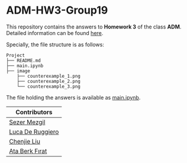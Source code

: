 # ADM-HW3-Group19

This repository contains the answers to **Homework 3** of the class **ADM**. Detailed information can be found [here](https://github.com/Sapienza-University-Rome/ADM/blob/master/2024/Homework_3/README.md).

Specially, the file structure is as follows:
```        
Project       
├── README.md         
├── main.ipynb            
├── image                            
    ├── counterexample_1.png             
    ├── counterexample_2.png  
    └── counterexample_3.png     
```

The file holding the answers is available as [main.ipynb](https://github.com/TealMango/ADM-HW3-Group19/blob/main/main.ipynb).


| Contributors                                                   |
|----------------------------------------------------------------|
| [Sezer Mezgil](https://github.com/sezermzgl)                   |
| [Luca De Ruggiero](https://github.com/LucaDeRuggiero02)        |
| [Chenjie Liu](https://github.com/TealMango)                    |
| [Ata Berk Fırat](https://github.com/ataberk771)                |
